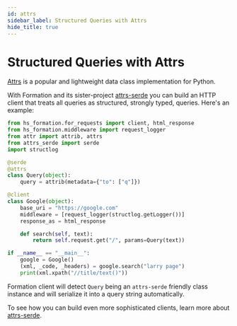```yaml
---
id: attrs
sidebar_label: Structured Queries with Attrs
hide_title: true
---
```

# Structured Queries with Attrs

[Attrs](https://attrs.org) is a popular and lightweight data class implementation for Python.

With Formation and its sister-project [attrs-serde](https://github.com/jondot/attrs-serde) you can build an HTTP client that treats all queries as structured, strongly typed, queries. Here's an example:


```py
from hs_formation.for_requests import client, html_response
from hs_formation.middleware import request_logger
from attr import attrib, attrs
from attrs_serde import serde
import structlog

@serde
@attrs
class Query(object):
    query = attrib(metadata={"to": ["q"]})

@client
class Google(object):
    base_uri = "https://google.com"
    middleware = [request_logger(structlog.getLogger())]
    response_as = html_response

    def search(self, text):
        return self.request.get("/", params=Query(text))

if __name__ == "__main__":
    google = Google()
    (xml, _code, _headers) = google.search("larry page")
    print(xml.xpath("//title/text()"))
```

Formation client will detect `Query` being an `attrs-serde` friendly class instance and will serialize it into a query string automatically.

To see how you can build even more sophisticated clients, learn more about [attrs-serde](https://github.com/jondot/attrs-serde).
